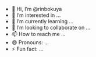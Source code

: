 - 👋 Hi, I’m @rinbokuya
- 👀 I’m interested in ...
- 🌱 I’m currently learning ...
- 💞️ I’m looking to collaborate on ...
- 📫 How to reach me ...
- 😄 Pronouns: ...
- ⚡ Fun fact: ...

<!---
rinbokuya/rinbokuya is a ✨ special ✨ repository because its `README.md` (this file) appears on your GitHub profile.
You can click the Preview link to take a look at your changes.
--->
